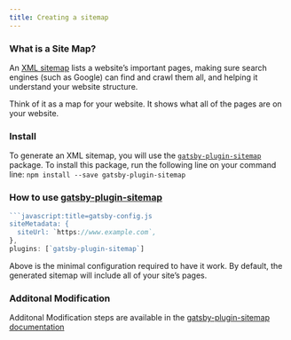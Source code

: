 ```yaml
---
title: Creating a sitemap
---
```

### What is a Site Map?

An [XML sitemap](https://support.google.com/webmasters/answer/156184?hl=en) lists a website’s important pages, making sure search engines (such as Google) can find and crawl them all, and helping it understand your website structure.

Think of it as a map for your website. It shows what all of the pages are on your website.

### Install

To generate an XML sitemap, you will use the [`gatsby-plugin-sitemap`](/packages/gatsby-plugin-sitemap/) package. To install this package, run the following line on your command line:
   ```npm install --save gatsby-plugin-sitemap```


### How to use [gatsby-plugin-sitemap](/packages/gatsby-plugin-sitemap/)
````javascript
```javascript:title=gatsby-config.js
siteMetadata: {
  siteUrl: `https://www.example.com`,
},
plugins: [`gatsby-plugin-sitemap`]
````
Above is the minimal configuration required to have it work. By default, the generated sitemap will include all of your site’s pages.


### Additonal Modification

Additonal Modification steps are available in the [gatsby-plugin-sitemap documentation](https://www.gatsbyjs.org/packages/gatsby-plugin-sitemap)

